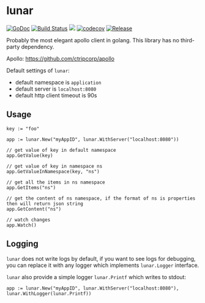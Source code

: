 # lunar

[![GoDoc](https://godoc.org/github.com/hyperjiang/lunar?status.svg)](https://godoc.org/github.com/hyperjiang/lunar)
[![Build Status](https://travis-ci.org/hyperjiang/lunar.svg?branch=master)](https://travis-ci.org/hyperjiang/lunar)
[![](https://goreportcard.com/badge/github.com/hyperjiang/lunar)](https://goreportcard.com/report/github.com/hyperjiang/lunar)
[![codecov](https://codecov.io/gh/hyperjiang/lunar/branch/master/graph/badge.svg)](https://codecov.io/gh/hyperjiang/lunar)
[![Release](https://img.shields.io/github/release/hyperjiang/lunar.svg)](https://github.com/hyperjiang/lunar/releases)

Probably the most elegant apollo client in golang. This library has no third-party dependency.

Apollo: https://github.com/ctripcorp/apollo

Default settings of `lunar`:

- default namespace is `application`
- default server is `localhost:8080`
- default http client timeout is 90s

## Usage

```
key := "foo"

app := lunar.New("myAppID", lunar.WithServer("localhost:8080"))

// get value of key in default namespace
app.GetValue(key)

// get value of key in namespace ns
app.GetValueInNamespace(key, "ns")

// get all the items in ns namespace
app.GetItems("ns")

// get the content of ns namespace, if the format of ns is properties then will return json string
app.GetContent("ns")

// watch changes
app.Watch()
```

## Logging

`lunar` does not write logs by default, if you want to see logs for debugging, you can replace it with any logger which implements `lunar.Logger` interface.

`lunar` also provide a simple logger `lunar.Printf` which writes to stdout:

```
app := lunar.New("myAppID", lunar.WithServer("localhost:8080"), lunar.WithLogger(lunar.Printf))
```
